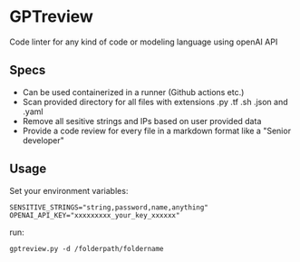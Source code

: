 # GPTreview
Code linter for any kind of code or modeling language using openAI API

## Specs
* Can be used containerized in a runner (Github actions etc.)
* Scan provided directory for all files with extensions .py .tf .sh .json and .yaml
* Remove all sesitive strings and IPs based on user provided data
* Provide a code review for every file in a markdown format like a "Senior developer"

## Usage
Set your environment variables: 
```
SENSITIVE_STRINGS="string,password,name,anything" 
OPENAI_API_KEY="xxxxxxxxx_your_key_xxxxxx"
```
run:
```
gptreview.py -d /folderpath/foldername
```
